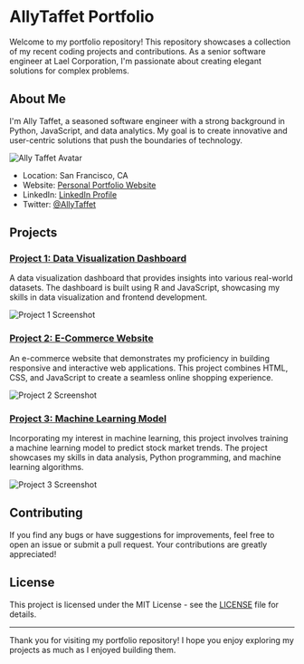 # AllyTaffet Portfolio

Welcome to my portfolio repository! This repository showcases a collection of my recent coding projects and contributions. As a senior software engineer at Lael Corporation, I'm passionate about creating elegant solutions for complex problems.

## About Me

I'm Ally Taffet, a seasoned software engineer with a strong background in Python, JavaScript, and data analytics. My goal is to create innovative and user-centric solutions that push the boundaries of technology.

![Ally Taffet Avatar](images/avatar.jpg)

- Location: San Francisco, CA
- Website: [Personal Portfolio Website](https://www.allytaffet.dev)
- LinkedIn: [LinkedIn Profile](https://www.linkedin.com/in/allytaffet)
- Twitter: [@AllyTaffet](https://twitter.com/AllyTaffet)

## Projects

### [Project 1: Data Visualization Dashboard](projects/project1)

A data visualization dashboard that provides insights into various real-world datasets. The dashboard is built using R and JavaScript, showcasing my skills in data visualization and frontend development.

![Project 1 Screenshot](projects/project1/images/screenshot1.jpg)

### [Project 2: E-Commerce Website](projects/project2)

An e-commerce website that demonstrates my proficiency in building responsive and interactive web applications. This project combines HTML, CSS, and JavaScript to create a seamless online shopping experience.

![Project 2 Screenshot](projects/project2/images/screenshot1.jpg)

### [Project 3: Machine Learning Model](projects/project3)

Incorporating my interest in machine learning, this project involves training a machine learning model to predict stock market trends. The project showcases my skills in data analysis, Python programming, and machine learning algorithms.

![Project 3 Screenshot](projects/project3/images/screenshot1.jpg)

## Contributing

If you find any bugs or have suggestions for improvements, feel free to open an issue or submit a pull request. Your contributions are greatly appreciated!

## License

This project is licensed under the MIT License - see the [LICENSE](LICENSE) file for details.

---

Thank you for visiting my portfolio repository! I hope you enjoy exploring my projects as much as I enjoyed building them.
